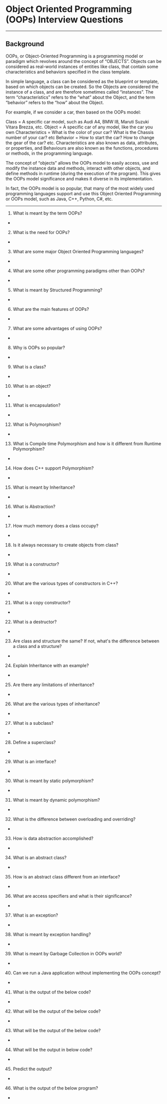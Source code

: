 # Object Oriented Programming (OOPs) Interview Questions

---

## Background
OOPs, or Object-Oriented Programming is a programming model or paradigm which revolves around the concept of “OBJECTS”. Objects can be considered as real-world instances of entities like class, that contain some characteristics and behaviors specified in the class template.

In simple language, a class can be considered as the blueprint or template, based on which objects can be created. So the Objects are considered the instance of a class, and are therefore sometimes called “instances”. The term “characteristics” refers to the “what” about the Object, and the term “behavior” refers to the “how” about the Object.

For example, if we consider a car, then based on the OOPs model:

Class = A specific car model, such as Audi A4, BMW I8, Maruti Suzuki Vitara Brezza, etc.
Object = A specific car of any model, like the car you own
Characteristics = What is the color of your car? What is the Chassis number of your car? etc
Behavior = How to start the car? How to change the gear of the car? etc.
Characteristics are also known as data, attributes, or properties, and Behaviours are also known as the functions, procedures or methods, in the programming language.

The concept of “objects” allows the OOPs model to easily access, use and modify the instance data and methods, interact with other objects, and define methods in runtime (during the execution of the program). This gives the OOPs model significance and makes it diverse in its implementation.

In fact, the OOPs model is so popular, that many of the most widely used programming languages support and use this Object Oriented Programming or OOPs model, such as Java, C++, Python, C#, etc.

---

1. What is meant by the term OOPs?
+ 

2. What is the need for OOPs?
+ 

3. What are some major Object Oriented Programming languages?
+ 

4. What are some other programming paradigms other than OOPs?
+ 

5. What is meant by Structured Programming?
+ 

6. What are the main features of OOPs?
+ 

7. What are some advantages of using OOPs?
+ 

8. Why is OOPs so popular?
+ 

9.  What is a class?
+ 

10. What is an object?
+ 

11. What is encapsulation?
+ 

12. What is Polymorphism?
+ 

13. What is Compile time Polymorphism and how is it different from Runtime Polymorphism?
+ 

14. How does C++ support Polymorphism?
+ 

15. What is meant by Inheritance?
+ 

16. What is Abstraction?
+ 

17. How much memory does a class occupy?
+ 

18. Is it always necessary to create objects from class?
+ 

19. What is a constructor?
+ 

20. What are the various types of constructors in C++?
+ 

21. What is a copy constructor?
+ 

22. What is a destructor?
+ 

23. Are class and structure the same? If not, what's the difference between a class and a structure?
+ 

24. Explain Inheritance with an example?
+ 

25. Are there any limitations of inheritance?
+ 

26. What are the various types of inheritance?
+ 

27. What is a subclass?
+ 

28. Define a superclass?
+ 

29. What is an interface?
+ 

30. What is meant by static polymorphism?
+ 

31. What is meant by dynamic polymorphism?
+ 

32. What is the difference between overloading and overriding?
+ 

33. How is data abstraction accomplished?
+ 

34. What is an abstract class?
+ 

35. How is an abstract class different from an interface?
+ 

36. What are access specifiers and what is their significance?
+ 

37. What is an exception?
+ 

38. What is meant by exception handling?
+ 

39. What is meant by Garbage Collection in OOPs world?
+ 

40. Can we run a Java application without implementing the OOPs concept?
+ 

41. What is the output of the below code?
+ 

42. What will be the output of the below code?
+ 

43. What will be the output of the below code?
+ 

44. What will be the output in below code?
+ 

45. Predict the output?
+ 

46. What is the output of the below program?
+ 
